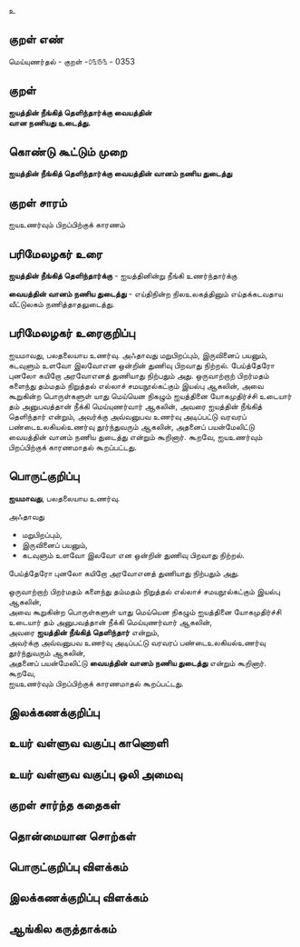 உ

## குறள் எண் 

மெய்யுணர்தல் - குறள் -௦௩௫௩ - 0353  

## குறள் 

**ஐயத்தின் நீங்கித் தெளிந்தார்க்கு வையத்தின்  
வான  நணியது உடைத்து.**

## கொண்டு கூட்டும் முறை

**ஐயத்தின் நீங்கித் தெளிந்தார்க்கு வையத்தின் வானம் நணிய துடைத்து**

## குறள் சாரம் 

ஐயஉணர்வும் பிறப்பிற்குக் காரணம்  

## பரிமேலழகர் உரை

**ஐயத்தின் நீங்கித் தெளிந்தார்க்கு** - ஐயத்தினின்று நீங்கி உணர்ந்தார்க்கு  

**வையத்தின் வானம் நணிய துடைத்து** - எய்திநின்ற நிலஉலகத்தினும் எய்தக்கடவதாய வீட்டுலகம் நணித்தாதலுடைத்து.   


## பரிமேலழகர் உரைகுறிப்பு   

ஐயமாவது, பலதலையாய உணர்வு. அஃதாவது மறுபிறப்பும், இருவினைப் பயனும், கடவுளும் உளவோ இலவோஎன ஒன்றின் துணிவு பிறவாது நிற்றல். பேய்த்தேரோ புனலோ கயிறோ அரவோஎனத் துணியாது நிற்பதும் அது. ஒருவாற்றாற் பிறர்மதம் களைந்து தம்மதம் நிறுத்தல் எல்லாச் சமயநூல்கட்கும் இயல்பு ஆகலின், அவை கூறுகின்ற பொருள்களுள் யாது மெய்யென நிகழும் ஐயத்தினை யோகமுதிர்ச்சி உடையார் தம் அனுபவத்தான் நீக்கி மெய்யுணர்வார் ஆகலின், அவரை ஐயத்தின் நீங்கித் தெளிந்தார் என்றும், அவர்க்கு அவ்வனுபவ உணர்வு அடிப்பட்டு வரவரப் பண்டைஉலகியல்உணர்வு தூர்ந்துவரும் ஆகலின், அதனைப் பயன்மேலிட்டு வையத்தின் வானம் நணிய துடைத்து என்றும் கூறினார். கூறவே, ஐயஉணர்வும் பிறப்பிற்குக் காரணமாதல் கூறப்பட்டது.    

## பொருட்குறிப்பு 

**ஐயமாவது**, பலதலையாய உணர்வு. 

அஃதாவது   
* மறுபிறப்பும்,   
* இருவினைப் பயனும்,   
* கடவுளும் உளவோ இலவோ என ஒன்றின் துணிவு பிறவாது நிற்றல்.    

பேய்த்தேரோ புனலோ கயிறோ அரவோஎனத் துணியாது நிற்பதும் அது.   

ஒருவாற்றாற் பிறர்மதம் களைந்து தம்மதம் நிறுத்தல் எல்லாச் சமயநூல்கட்கும் இயல்பு ஆகலின்,  
அவை கூறுகின்ற பொருள்களுள் யாது மெய்யென நிகழும் ஐயத்தினை யோகமுதிர்ச்சி உடையார் தம் அனுபவத்தான் நீக்கி மெய்யுணர்வார் ஆகலின்,   
அவரை **ஐயத்தின் நீங்கித் தெளிந்தார்** என்றும்,   
அவர்க்கு அவ்வனுபவ உணர்வு அடிப்பட்டு வரவரப் பண்டைஉலகியல்உணர்வு தூர்ந்துவரும் ஆகலின்,   
அதனைப் பயன்மேலிட்டு **வையத்தின் வானம் நணிய துடைத்து** என்றும் கூறினார்.  
கூறவே,   
ஐயஉணர்வும் பிறப்பிற்குக் காரணமாதல் கூறப்பட்டது.     

## இலக்கணக்குறிப்பு  


## உயர் வள்ளுவ வகுப்பு காணொளி


## உயர் வள்ளுவ வகுப்பு ஒலி அமைவு 

 
## குறள் சார்ந்த கதைகள் 


## தொன்மையான சொற்கள்


## பொருட்குறிப்பு விளக்கம்


## இலக்கணக்குறிப்பு விளக்கம்


## ஆங்கில கருத்தாக்கம் 


